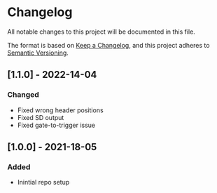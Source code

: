 # Changelog

All notable changes to this project will be documented in this file.

The format is based on [Keep a Changelog](https://keepachangelog.com/en/1.0.0/),
and this project adheres to [Semantic Versioning](https://semver.org/spec/v2.0.0.html).

## [1.1.0] - 2022-14-04

### Changed

- Fixed wrong header positions
- Fixed SD output
- Fixed gate-to-trigger issue

## [1.0.0] - 2021-18-05

### Added

- Inintial repo setup